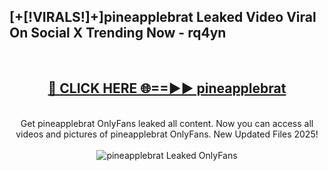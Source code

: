 <h2>[+[!VIRALS!]+]pineapplebrat Leaked Video Viral On Social X Trending Now - rq4yn</h2>
<br>
<div align="center">
<h2><a href="https://libra.edu.pl?pineapplebrat" rel="nofollow">🔴 CLICK HERE 🌐==►► pineapplebrat</a></h2>
<br>
Get pineapplebrat OnlyFans leaked all content. Now you can access all videos and pictures of pineapplebrat OnlyFans. New Updated Files 2025!
<br>
<br>
<a href="https://libra.edu.pl?pineapplebrat" rel="nofollow" data-target="animated-image.originalLink"><img src="https://i.ibb.co.com/WyWwxjT/player-gif2.gif" alt="pineapplebrat Leaked OnlyFans" style="max-width: 100%; display: inline-block;" data-target="animated-image.originalImage"></a>
</div>
<br>